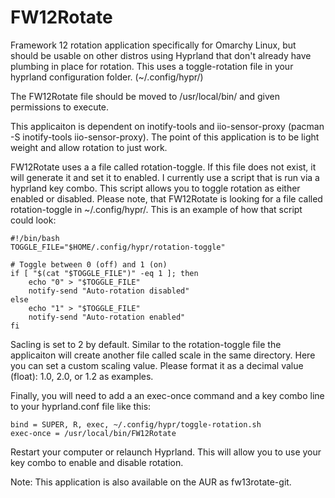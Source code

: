# FW12Rotate
Framework 12 rotation application specifically for Omarchy Linux, but should be usable on other distros using Hyprland that don't already have plumbing in place for rotation. This uses a toggle-rotation file in your hyprland configuration folder. (~/.config/hypr/) 

The FW12Rotate file should be moved to /usr/local/bin/ and given permissions to execute. 

This applicaiton is dependent on inotify-tools and iio-sensor-proxy (pacman -S inotify-tools iio-sensor-proxy). The point of this application is to be light weight and allow rotation to just work. 

FW12Rotate uses a a file called rotation-toggle. If this file does not exist, it will generate it and set it to enabled. I currently use a script that is run via a hyprland key combo. This script allows you to toggle rotation as either enabled or disabled. Please note, that FW12Rotate is looking for a file called rotation-toggle in ~/.config/hypr/.
This is an example of how that script could look: 
```
#!/bin/bash
TOGGLE_FILE="$HOME/.config/hypr/rotation-toggle"

# Toggle between 0 (off) and 1 (on)
if [ "$(cat "$TOGGLE_FILE")" -eq 1 ]; then
    echo "0" > "$TOGGLE_FILE"
    notify-send "Auto-rotation disabled"
else
    echo "1" > "$TOGGLE_FILE"
    notify-send "Auto-rotation enabled"
fi
```
Sacling is set to 2 by default. Similar to the rotation-toggle file the applicaiton will create another file called scale in the same directory. Here you can set a custom scaling value. Please format it as a decimal value (float): 1.0, 2.0, or 1.2 as examples. 

Finally, you will need to add a an exec-once command and a key combo line to your hyprland.conf file like this: 

```
bind = SUPER, R, exec, ~/.config/hypr/toggle-rotation.sh
exec-once = /usr/local/bin/FW12Rotate
```
Restart your computer or relaunch Hyprland. This will allow you to use your key combo to enable and disable rotation. 

Note: This application is also available on the AUR as fw13rotate-git. 
